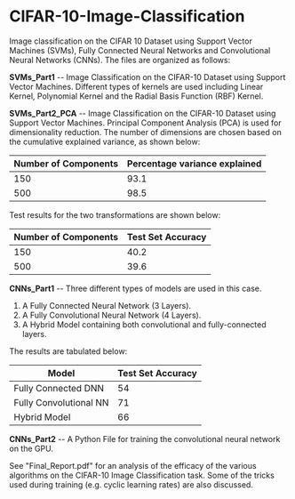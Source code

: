 # CIFAR-10-Image-Classification
Image classification on the CIFAR 10 Dataset using Support Vector Machines (SVMs), Fully Connected Neural Networks and Convolutional Neural Networks (CNNs). The files are organized as follows:

**SVMs_Part1** -- Image Classification on the CIFAR-10 Dataset using Support Vector Machines. Different types of kernels are used including Linear Kernel, Polynomial Kernel and the Radial Basis Function (RBF) Kernel.

**SVMs_Part2_PCA** -- Image Classification on the CIFAR-10 Dataset using Support Vector Machines. Principal Component Analysis (PCA) is used for dimensionality reduction. The number of dimensions are chosen based on the cumulative explained variance, as shown below:

| Number of Components  | Percentage variance explained |
| ------------- | ------------- |
| 150  | 93.1  |
| 500  | 98.5  |

Test results for the two transformations are shown below:

| Number of Components  | Test Set Accuracy |
| ------------- | ------------- |
| 150  | 40.2  |
| 500  | 39.6  |

**CNNs_Part1** -- Three different types of models are used in this case.

1. A Fully Connected Neural Network (3 Layers).
2. A Fully Convolutional Neural Network (4 Layers).
3. A Hybrid Model containing both convolutional and fully-connected layers.

The results are tabulated below:

| Model  | Test Set Accuracy |
| ------------- | ------------- |
| Fully Connected DNN  | 54  |
| Fully Convolutional NN  | 71 |
| Hybrid Model  | 66 |


**CNNs_Part2** -- A Python File for training the convolutional neural network on the GPU.


See "Final_Report.pdf" for an analysis of the efficacy of the various algorithms on the CIFAR-10 Image Classification task. Some of the tricks used during training (e.g. cyclic learning rates) are also discussed.


